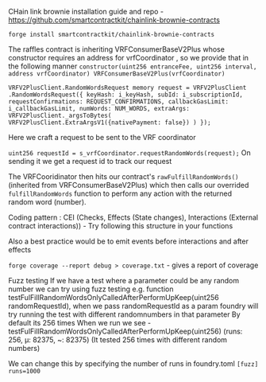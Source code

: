 CHain link brownie installation guide and repo - https://github.com/smartcontractkit/chainlink-brownie-contracts

`forge install smartcontractkit/chainlink-brownie-contracts `



The raffles contract is inheriting VRFConsumerBaseV2Plus whose constructor requires an address for vrfCoordinator , so we provide that in the following manner
`constructor(uint256 entranceFee, uint256 interval, address vrfCoordinator) VRFConsumerBaseV2Plus(vrfCoordinator) `

`
       VRFV2PlusClient.RandomWordsRequest memory request = VRFV2PlusClient
            .RandomWordsRequest({
                keyHash: i_keyHash,
                subId: i_subscriptionId,
                requestConfirmations: REQUEST_CONFIRMATIONS,
                callbackGasLimit: i_callbackGasLimit,
                numWords: NUM_WORDS,
                extraArgs: VRFV2PlusClient._argsToBytes(
                    VRFV2PlusClient.ExtraArgsV1({nativePayment: false})
                )
            });
`

Here we craft a request to be sent to the VRF coordinator

`uint256 requestId = s_vrfCoordinator.requestRandomWords(request);`
On sending it we get a request id to track our request

The VRFCooridinator then hits our contract's `rawFulfillRandomWords()` (inherited from VRFConsumerBaseV2Plus) which then calls our overrided `fulfillRandomWords` function to perform any action with the returned random word (number).


Coding pattern : CEI (Checks, Effects (State changes), Interactions (External contract interactions)) - Try following this structure in your functions

Also a best practice would be to emit events before interactions and after effects

`forge coverage --report debug > coverage.txt` - gives a report of coverage

Fuzz testing
If we have a test where a parameter could be any random number we can try using fuzz testing
e.g.  function testFulFillRandomWordsOnlyCalledAfterPerformUpKeep(uint256 randomRequestId), when we pass randomRequestId as a param foundry will try running the test with different randomnumbers in that parameter
By default its 256 times
When we run we see -  testFulFillRandomWordsOnlyCalledAfterPerformUpKeep(uint256) (runs: 256, μ: 82375, ~: 82375) (It tested 256 times with different random numbers)

We can change this by specifying the number of runs in foundry.toml
`[fuzz]
runs=1000`

